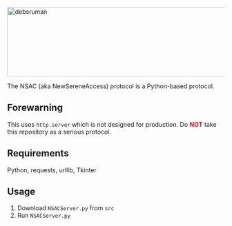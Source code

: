<img width="1498" height="161" alt="debsruman" src="https://github.com/user-attachments/assets/99ecc51c-8103-48dc-b46e-11f19a14ffbd" />

The NSAC (aka NewSereneAccess) protocol is a Python-based protocol.

## Forewarning

This uses `http.server` which is not designed for production. Do <span style="color: #ff0000; font-weight: bolder">NOT</span> take this repository as a serious protocol.

## Requirements

Python, requests, urllib, Tkinter

## Usage

1. Download `NSACServer.py` from `src`
2. Run `NSACServer.py`
